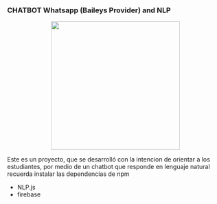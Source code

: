 ### CHATBOT Whatsapp (Baileys Provider) and NLP

<p align="center">
  <img width="300" src="https://i.imgur.com/Oauef6t.png">
</p>


Este es un proyecto, que se desarrolló con la intencion de orientar a los estudiantes, por medio de un chatbot que responde en lenguaje natural
recuerda instalar las dependencias de npm
 - NLP.js
 - firebase